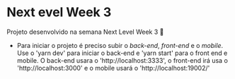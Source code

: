#  Next evel Week 3
 Projeto desenvolvido na semana Next Level Week 3 🚀

* Para iniciar o projeto é preciso subir o *back-end*, *front-end* e o *mobile*. Use o 'yarn dev' para iniciar o back-end e 'yarn start' para o front end e mobile. O back-end usara o 'http://localhost:3333', o front-end irá usa o 'http://localhost:3000' e o mobile usará o 'http://localhost:19002/'
